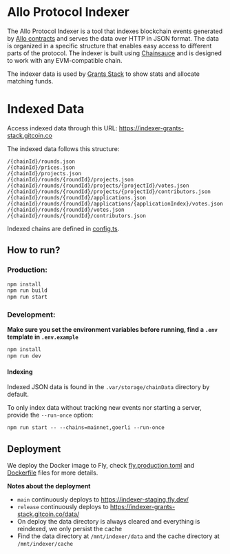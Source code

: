 # Allo Protocol Indexer

The Allo Protocol Indexer is a tool that indexes blockchain events generated by [Allo contracts](https://github.com/Allo-Protocol/contracts) and serves the data over HTTP in JSON format. The data is organized in a specific structure that enables easy access to different parts of the protocol. The indexer is built using [Chainsauce](https://github.com/boudra/chainsauce) and is designed to work with any EVM-compatible chain.

The indexer data is used by [Grants Stack](https://github.com/gitcoinco/grants-stack) to show stats and allocate matching funds.

# Indexed Data

Access indexed data through this URL: https://indexer-grants-stack.gitcoin.co

The indexed data follows this structure:

```
/{chainId}/rounds.json
/{chainId}/prices.json
/{chainId}/projects.json
/{chainId}/rounds/{roundId}/projects.json
/{chainId}/rounds/{roundId}/projects/{projectId}/votes.json
/{chainId}/rounds/{roundId}/projects/{projectId}/contributors.json
/{chainId}/rounds/{roundId}/applications.json
/{chainId}/rounds/{roundId}/applications/{applicationIndex}/votes.json
/{chainId}/rounds/{roundId}/votes.json
/{chainId}/rounds/{roundId}/contributors.json
```

Indexed chains are defined in [config.ts](src/config.ts).

## How to run?

### Production:

```bash
npm install
npm run build
npm run start
```

### Development:

**Make sure you set the environment variables before running, find a `.env` template in `.env.example`**

```bash
npm install
npm run dev
```

#### Indexing

Indexed JSON data is found in the `.var/storage/chainData` directory by default.

To only index data without tracking new events nor starting a server, provide the `--run-once` option:

```
npm run start -- --chains=mainnet,goerli --run-once
```

## Deployment

We deploy the Docker image to Fly, check [fly.production.toml](https://github.com/gitcoinco/allo-indexer/blob/main/fly.production.toml) and [Dockerfile](https://github.com/gitcoinco/allo-indexer/blob/main/Dockerfile) files for more details.

**Notes about the deployment**

- `main` continuously deploys to https://indexer-staging.fly.dev/
- `release` continuously deploys to https://indexer-grants-stack.gitcoin.co/data/
- On deploy the data directory is always cleared and everything is reindexed, we only persist the cache
- Find the data directory at `/mnt/indexer/data` and the cache directory at `/mnt/indexer/cache`
